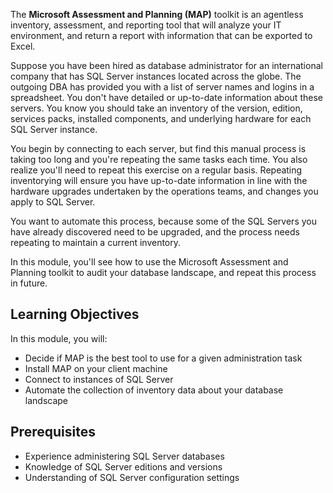 The **Microsoft Assessment and Planning (MAP)** toolkit is an agentless inventory, assessment, and reporting tool that will analyze your IT environment, and return a report with information that can be exported to Excel.

Suppose you have been hired as database administrator for an international company that has SQL Server instances located across the globe. The outgoing DBA has provided you with a list of server names and logins in a spreadsheet. You don't have detailed or up-to-date information about these servers. You know you should take an inventory of the version, edition, services packs, installed components, and underlying hardware for each SQL Server instance.

You begin by connecting to each server, but find this manual process is taking too long and you're repeating the same tasks each time. You also realize you'll need to repeat this exercise on a regular basis. Repeating inventorying will ensure you have up-to-date information in line with the hardware upgrades undertaken by the operations teams, and changes you apply to SQL Server.

You want to automate this process, because some of the SQL Servers you have already discovered need to be upgraded, and the process needs repeating to maintain a current inventory.

In this module, you'll see how to use the Microsoft Assessment and Planning toolkit to audit your database landscape, and repeat this process in future.

## Learning Objectives

In this module, you will:

- Decide if MAP is the best tool to use for a given administration task
- Install MAP on your client machine
- Connect to instances of SQL Server
- Automate the collection of inventory data about your database landscape

## Prerequisites

- Experience administering SQL Server databases
- Knowledge of SQL Server editions and versions
- Understanding of SQL Server configuration settings